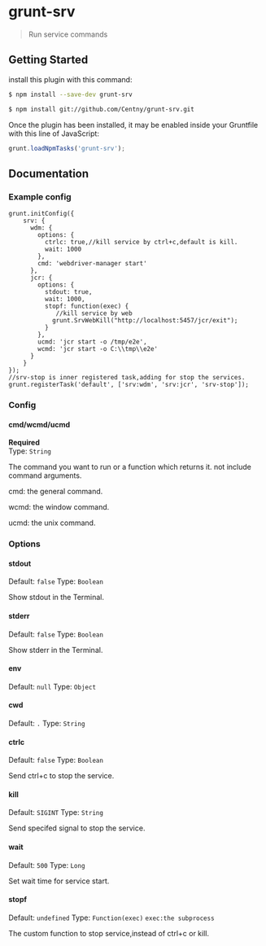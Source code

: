 # grunt-srv

> Run service commands



## Getting Started

install this plugin with this command:

```bash
$ npm install --save-dev grunt-srv
```

```bash
$ npm install git://github.com/Centny/grunt-srv.git
```

Once the plugin has been installed, it may be enabled inside your Gruntfile with this line of JavaScript:

```js
grunt.loadNpmTasks('grunt-srv');
```


## Documentation


### Example config

```
grunt.initConfig({
    srv: {
      wdm: {
        options: {
          ctrlc: true,//kill service by ctrl+c,default is kill.
          wait: 1000
        },
        cmd: 'webdriver-manager start'
      },
      jcr: {
        options: {
          stdout: true,
          wait: 1000,
          stopf: function(exec) {
             //kill service by web
            grunt.SrvWebKill("http://localhost:5457/jcr/exit");
          }
        },
        ucmd: 'jcr start -o /tmp/e2e',
        wcmd: 'jcr start -o C:\\tmp\\e2e'
      }
    }
});
//srv-stop is inner registered task,adding for stop the services.
grunt.registerTask('default', ['srv:wdm', 'srv:jcr', 'srv-stop']);
```

### Config


#### cmd/wcmd/ucmd

**Required**  
Type: `String`

The command you want to run or a function which returns it. not include command arguments.

cmd: the general command.

wcmd: the window command.

ucmd: the unix command.

### Options


#### stdout

Default: `false`
Type: `Boolean`

Show stdout in the Terminal.


#### stderr

Default: `false`
Type: `Boolean`

Show stderr in the Terminal.

#### env
Default: `null`
Type: `Object`

#### cwd
Default: `.`
Type: `String`

#### ctrlc
Default: `false`
Type: `Boolean`

Send ctrl+c to stop the service.

#### kill
Default: `SIGINT`
Type: `String`

Send specifed signal to stop the service.

#### wait
Default: `500`
Type: `Long`

Set wait time for service start.

#### stopf
Default: `undefined`
Type: `Function(exec)` `exec:the subprocess`

The custom function to stop service,instead of ctrl+c or kill.